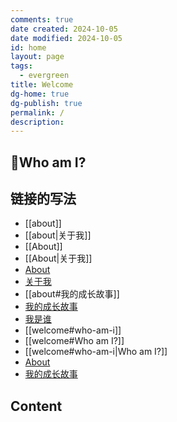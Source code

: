 ```yaml
---
comments: true
date created: 2024-10-05
date modified: 2024-10-05
id: home
layout: page
tags:
  - evergreen
title: Welcome
dg-home: true
dg-publish: true
permalink: /
description: 
---
```


## 👋Who am I?

## 链接的写法

- [[about]]
- [[about|关于我]]
- [[About]]
- [[About|关于我]]
- [About](about)
- [关于我](about)
- [[about#我的成长故事]]
- [我的成长故事](about#我的成长故事)
- [我是谁](#who-am-i)
- [[welcome#who-am-i]]
- [[welcome#Who am I?]]
- [[welcome#who-am-i|Who am I?]]
- <a href="/about">About</a>
- <a href="/about#我的成长故事">我的成长故事</a>

## Content
